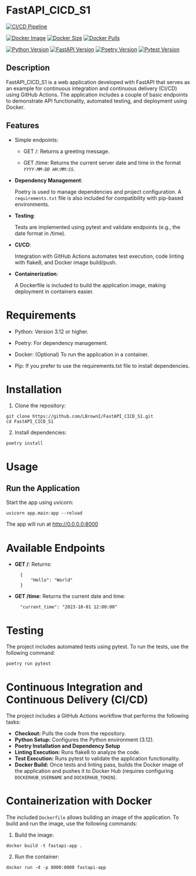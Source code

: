 # FastAPI_CICD_S1

[![CI/CD Pipeline](https://github.com/LBrownI/FastAPI_CICD_S1/actions/workflows/main.yml/badge.svg)](https://github.com/LBrownI/FastAPI_CICD_S1/actions/workflows/main.yml)

[![Docker Image](https://img.shields.io/docker/v/lbrowni/fastapi-app?label=Docker%20Image&sort=semver)](https://hub.docker.com/r/lbrowni/fastapi-app)
[![Docker Size](https://img.shields.io/docker/image-size/lbrowni/fastapi-app/latest)](https://hub.docker.com/r/lbrowni/fastapi-app)
[![Docker Pulls](https://img.shields.io/docker/pulls/lbrowni/fastapi-app)](https://hub.docker.com/r/lbrowni/fastapi-app)

[![Python Version](https://img.shields.io/badge/python-3.12-green.svg)](https://www.python.org/downloads/release/python-3120/)
[![FastAPI Version](https://img.shields.io/badge/FastAPI-0.115.12-darkgreen.svg)](https://fastapi.tiangolo.com/)
[![Poetry Version](https://img.shields.io/badge/Poetry-2.1.2-darkblue.svg)](https://python-poetry.org/)
[![Pytest Version](https://img.shields.io/badge/Pytest-8.3.5-lightgreen.svg)](https://docs.pytest.org/en/stable/)


## Description
FastAPI_CICD_S1 is a web application developed with FastAPI that serves as an example for continuous integration and continuous delivery (CI/CD) using GitHub Actions. The application includes a couple of basic endpoints to demonstrate API functionality, automated testing, and deployment using Docker.

## Features
- Simple endpoints:

    - GET /: Returns a greeting message.

    - GET /time: Returns the current server date and time in the format *```YYYY-MM-DD HH:MM:SS```*.

- **Dependency Management**:

    Poetry is used to manage dependencies and project configuration.
    A ```requirements.txt``` file is also included for compatibility with pip-based environments.

- **Testing**:

  Tests are implemented using pytest and validate endpoints (e.g., the date format in /time).

- **CI/CD**:
  
    Integration with GitHub Actions automates test execution, code linting with flake8, and Docker image build/push.

- **Containerization**:

    A Dockerfile is included to build the application image, making deployment in containers easier.

# Requirements
- Python: Version 3.12 or higher.

- Poetry: For dependency management.

- Docker: (Optional) To run the application in a container.

- Pip: If you prefer to use the requirements.txt file to install dependencies.

# Installation
1. Clone the repository:
```
git clone https://github.com/LBrownI/FastAPI_CICD_S1.git
cd FastAPI_CICD_S1
```

2. Install dependencies:
```
poetry install
```

# Usage
## Run the Application
Start the app using uvicorn:
```
uvicorn app.main:app --reload
```
The app will run at http://0.0.0.0:8000

# Available Endpoints
- **GET /**: Returns:
  ```
    {
        "Hello": "World"
    }
    ```
- **GET /time**: Returns the current date and time:
  ```
    "current_time": "2023-10-01 12:00:00"
    ```

# Testing
The project includes automated tests using pytest. To run the tests, use the following command:
```
poetry run pytest
```

# Continuous Integration and Continuous Delivery (CI/CD)
The project includes a GitHub Actions workflow that performs the following tasks:
- **Checkout:** Pulls the code from the repository.
- **Python Setup:** Configures the Python environment (3.12).
- **Poetry Installation and Dependency Setup**
- **Linting Execution:** Runs flake8 to analyze the code.
- **Test Execution:** Runs pytest to validate the application functionality.
- **Docker Build:** Once tests and linting pass, builds the Docker image of the application and pushes it to Docker Hub (requires configuring ```DOCKERHUB_USERNAME``` and ```DOCKERHUB_TOKEN```).

# Containerization with Docker
The included ```Dockerfile``` allows building an image of the application. To build and run the image, use the following commands:
1. Build the image:
```
docker build -t fastapi-app .
```
2. Run the container:
```
docker run -d -p 8000:8000 fastapi-app
```
